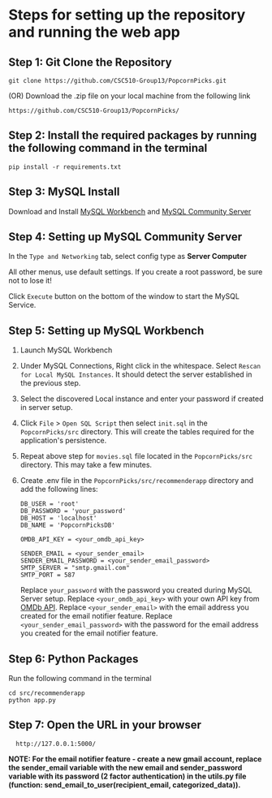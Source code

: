 # Steps for setting up the repository and running the web app

## Step 1: Git Clone the Repository
  
    git clone https://github.com/CSC510-Group13/PopcornPicks.git
    
  (OR) Download the .zip file on your local machine from the following link
  
    https://github.com/CSC510-Group13/PopcornPicks/

## Step 2: Install the required packages by running the following command in the terminal
   
    pip install -r requirements.txt

## Step 3: MySQL Install
   Download and Install [MySQL Workbench](https://dev.mysql.com/downloads/workbench/) and [MySQL Community Server](https://dev.mysql.com/downloads/mysql/)

## Step 4: Setting up MySQL Community Server

   In the `Type and Networking` tab, select config type as **Server Computer**
   
   All other menus, use default settings. If you create a root password, be sure not to lose it!

   Click `Execute` button on the bottom of the window to start the MySQL Service.

## Step 5: Setting up MySQL Workbench
 1. Launch MySQL Workbench
 2. Under MySQL Connections, Right click in the whitespace. Select `Rescan for Local MySQL Instances`. It should detect the server established in the previous step.
 3. Select the discovered Local instance and enter your password if created in server setup.
 4. Click `File` > `Open SQL Script` then select `init.sql` in the `PopcornPicks/src` directory. This will create the tables required for the application's persistence.
 5. Repeat above step for `movies.sql` file located in the `PopcornPicks/src` directory. This may take a few minutes.
 6. Create .env file in the `PopcornPicks/src/recommenderapp` directory and add the following lines:
 
    ```
    DB_USER = 'root'
    DB_PASSWORD = 'your_password'
    DB_HOST = 'localhost'
    DB_NAME = 'PopcornPicksDB'
    
    OMDB_API_KEY = <your_omdb_api_key>
    
    SENDER_EMAIL = <your_sender_email>
    SENDER_EMAIL_PASSWORD = <your_sender_email_password>
    SMTP_SERVER = "smtp.gmail.com"
    SMTP_PORT = 587
    ```
    
    Replace `your_password` with the password you created during MySQL Server setup. 
    Replace `<your_omdb_api_key>` with your own API key from [OMDb API](http://www.omdbapi.com/).
    Replace `<your_sender_email>` with the email address you created for the email notifier feature.
    Replace `<your_sender_email_password>` with the password for the email address you created for the email notifier feature.
   
## Step 6: Python Packages
   Run the following command in the terminal
    
    cd src/recommenderapp
    python app.py
   
    
## Step 7: Open the URL in your browser 

      http://127.0.0.1:5000/


**NOTE: For the email notifier feature - create a new gmail account, replace the sender_email variable with the new email and sender_password variable with its password (2 factor authentication) in the utils.py file (function: send_email_to_user(recipient_email, categorized_data)).**

